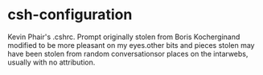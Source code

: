 # csh-configuration

Kevin Phair's .cshrc.  Prompt originally stolen from Boris Kocherginand modified to be more pleasant on my eyes.other bits and pieces stolen may have been stolen from random conversationsor places on the intarwebs, usually with no attribution.
